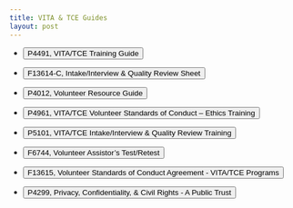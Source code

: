 ```yaml
---
title: VITA & TCE Guides
layout: post
---
```




<script> function button1() { window.open("/ea/assets/pdfs/vita/p4491.pdf"); } </script>
- <button onclick="button1()">P4491, VITA/TCE Training Guide</button>

<script> function button2() { window.open("/ea/assets/pdfs/vita/f13614c.pdf"); } </script>
- <button onclick="button2()">F13614-C, Intake/Interview & Quality Review Sheet</button>

<script> function button3() { window.open("/ea/assets/pdfs/vita/p4012.pdf"); } </script>
- <button onclick="button3()">P4012, Volunteer Resource Guide</button>

<script> function button4() { window.open("/ea/assets/pdfs/vita/p4961.pdf"); } </script>
- <button onclick="button4()">P4961, VITA/TCE Volunteer Standards of Conduct – Ethics Training</button>

<script> function button5() { window.open("/ea/assets/pdfs/vita/p5101.pdf"); } </script>
- <button onclick="button5()">P5101, VITA/TCE Intake/Interview & Quality Review Training</button>

<script> function button6() { window.open("/ea/assets/pdfs/vita/p6744.pdf"); } </script>
- <button onclick="button6()">F6744, Volunteer Assistor’s Test/Retest</button>

<script> function button7() { window.open("/ea/assets/pdfs/vita/p13615.pdf"); } </script>
- <button onclick="button7()">F13615, Volunteer Standards of Conduct Agreement - VITA/TCE Programs</button>


<script> function button8() { window.open("/ea/assets/pdfs/vita/p4299.pdf"); } </script>
- <button onclick="button8()">P4299, Privacy, Confidentiality, & Civil Rights - A Public Trust</button>
